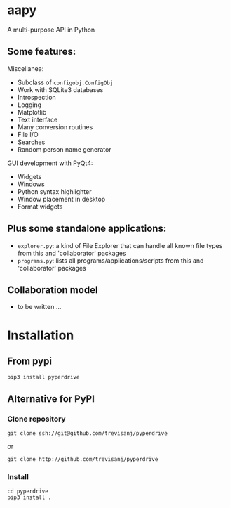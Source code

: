 # aapy

A multi-purpose API in Python

## Some features:

Miscellanea:

  - Subclass of `configobj.ConfigObj`
  - Work with SQLite3 databases
  - Introspection
  - Logging
  - Matplotlib
  - Text interface
  - Many conversion routines
  - File I/O
  - Searches
  - Random person name generator

GUI development with PyQt4:

  - Widgets
  - Windows
  - Python syntax highlighter
  - Window placement in desktop
  - Format widgets




## Plus some standalone applications:

  - `explorer.py`: a kind of File Explorer that can handle all known file types 
    from this and 'collaborator' packages
  - `programs.py`: lists all programs/applications/scripts from this and
    'collaborator' packages

## Collaboration model

  - to be written ...

# Installation

## From pypi

``` shell
pip3 install pyperdrive
```

## Alternative for PyPI

### Clone repository

``` shell
git clone ssh://git@github.com/trevisanj/pyperdrive
```

or

``` shell
git clone http://github.com/trevisanj/pyperdrive
```


### Install


```shell
cd pyperdrive
pip3 install .
```

